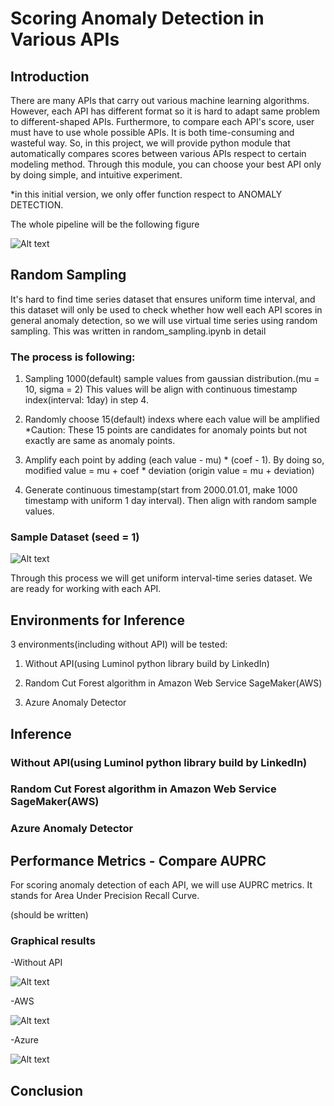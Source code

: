 # Scoring Anomaly Detection in Various APIs


Introduction
-------------
There are many APIs that carry out various machine learning algorithms. However, each API has different format so it is hard to adapt same problem to different-shaped APIs. Furthermore, to compare each API's score, user must have to use whole possible APIs. It is both time-consuming and wasteful way. So, in this project, we will provide python module that automatically compares scores between various APIs respect to certain modeling method. Through this module, you can choose your best API only by doing simple, and intuitive experiment.

*in this initial version, we only offer function respect to ANOMALY DETECTION.

The whole pipeline will be the following figure

![Alt text](https://github.com/luvforsamoyed/anomaly_detection/blob/master/pipeline.png?raw=true)



Random Sampling
-------------

It's hard to find time series dataset that ensures uniform time interval, and this dataset will only be used to check whether how well each API scores in general anomaly detection, so we will use virtual time series using random sampling. 
This was written in random_sampling.ipynb in detail

### The process is following:

1. Sampling 1000(default) sample values from gaussian distribution.(mu = 10, sigma = 2) This values will be align with continuous timestamp index(interval: 1day) in step 4.

2. Randomly choose 15(default) indexs where each value will be amplified
*Caution: These 15 points are candidates for anomaly points but not exactly are same as anomaly points.

3. Amplify each point by adding (each value - mu) * (coef - 1). By doing so, modified value = mu + coef * deviation
(origin value = mu + deviation)

4. Generate continuous timestamp(start from 2000.01.01, make 1000 timestamp with uniform 1 day interval). Then align with random sample values.

### Sample Dataset (seed = 1)

![Alt text](https://github.com/luvforsamoyed/anomaly_detection/blob/master/dataset.png?raw=true)

Through this process we will get uniform interval-time series dataset. We are ready for working with each API.

Environments for Inference
-------------

3 environments(including without API) will be tested:

1. Without API(using Luminol python library build by LinkedIn)

2. Random Cut Forest algorithm in Amazon Web Service SageMaker(AWS)

3. Azure Anomaly Detector


Inference
----------
### Without API(using Luminol python library build by LinkedIn)

### Random Cut Forest algorithm in Amazon Web Service SageMaker(AWS)

### Azure Anomaly Detector


Performance Metrics - Compare AUPRC
-------------
For scoring anomaly detection of each API, we will use AUPRC metrics. It stands for Area Under Precision Recall Curve.

(should be written)


### Graphical results

-Without API

![Alt text](https://github.com/luvforsamoyed/anomaly_detection/blob/master/rs_without_api.png?raw=true)



-AWS

![Alt text](https://github.com/luvforsamoyed/anomaly_detection/blob/master/rs_aws.png?raw=true)



-Azure

![Alt text](https://github.com/luvforsamoyed/anomaly_detection/blob/master/rs_azure.png?raw=true)


Conclusion
------------











